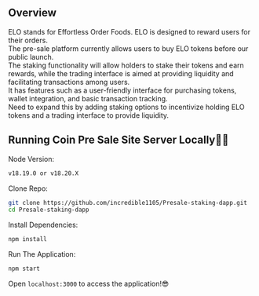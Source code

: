 ## Overview

ELO stands for Effortless Order Foods.
ELO is designed to reward users for their orders.<br>
The pre-sale platform currently allows users to buy ELO tokens before our public launch.<br>
The staking functionality will allow holders to stake their tokens and earn rewards, while the trading interface is aimed at providing liquidity and facilitating transactions among users.<br>
It has features such as a user-friendly interface for purchasing tokens, wallet integration, and basic transaction tracking.<br>
Need to expand this by adding staking options to incentivize holding ELO tokens and a trading interface to provide liquidity.

## Running Coin Pre Sale Site Server Locally👨‍💻

Node Version:

```sh
v18.19.0 or v18.20.X
```

Clone Repo:

```sh
git clone https://github.com/incredible1105/Presale-staking-dapp.git
cd Presale-staking-dapp
```

Install Dependencies:

```sh
npm install
```

Run The Application:

```sh
npm start
```

Open `localhost:3000` to access the application!😎
